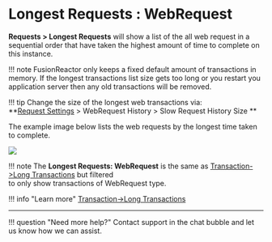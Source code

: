 # Longest Requests : WebRequest

**Requests &gt; Longest Requests** will show a list of the all web
request in a sequential order that have taken the highest amount of time
to complete on this instance.

!!! note
    FusionReactor only keeps a fixed default amount of transactions in memory. If the longest transactions list size gets too
    long or you restart you application server then any old transactions will be removed. 

!!! tip 
    Change the size of the longest web transactions via:  <br>
    **[Request Settings](Settings.md) &gt; WebRequest History &gt; Slow Request History Size **

The example image below lists the web requests by the longest time taken
to complete.

![](/frdocs/attachments/245549812/245549889.png)

!!! note
    The **Longest Requests: WebRequest** is the same as [Transaction->Long Transactions](../Transactions/Longest-Transactions.md) but filtered    
    to only show transactions of WebRequest type.


!!! info "Learn more"
    [Transaction->Long Transactions](../Transactions/Longest-Transactions.md)

___

!!! question "Need more help?"
    Contact support in the chat bubble and let us know how we can assist.